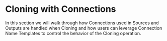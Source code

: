 # Cloning with Connections

In this section we will walk through how Connections used in Sources and Outputs are handled when Cloning and how users can leverage Connection Name Templates to control the behavior of the Cloning operation.

